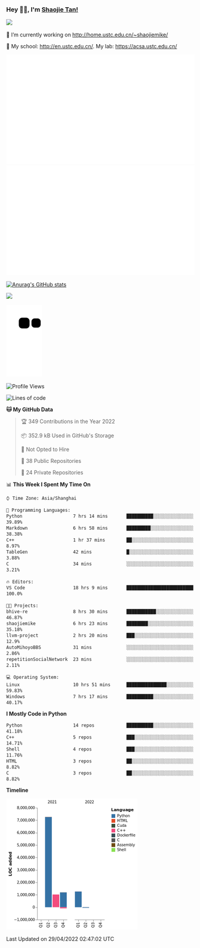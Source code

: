 

<!--
**Kirrito-k423/Kirrito-k423** is a ✨ _special_ ✨ repository because its `README.md` (this file) appears on your GitHub profile.

Here are some ideas to get you started:

- 🔭 I’m currently working on ...
- 🌱 I’m currently learning ...
- 👯 I’m looking to collaborate on ...
- 🤔 I’m looking for help with ...
- 💬 Ask me about ...
- 📫 How to reach me: ...
- 😄 Pronouns: ...
- ⚡ Fun fact: ...
-->
### Hey 👋🏽, I'm [Shaojie Tan!](http://home.ustc.edu.cn/~shaojiemike/about)

![](https://visitor-badge.glitch.me/badge?page_id=Kirrito-k423.Kirrito-k423)

🔭 I’m currently working on http://home.ustc.edu.cn/~shaojiemike/

👯 My school: http://en.ustc.edu.cn/. My lab: https://acsa.ustc.edu.cn/

![](https://github.com/Kirrito-k423/github-stats/blob/master/generated/overview.svg)
![](https://github.com/Kirrito-k423/github-stats/blob/master/generated/languages.svg)

[![Anurag's GitHub stats](https://github-readme-stats.vercel.app/api?username=Kirrito-k423&theme=flag-india&show_icons=true&hide=stars,prs,issues,contribs)](https://github.com/anuraghazra/github-readme-stats)

![](https://github-profile-summary-cards.vercel.app/api/cards/profile-details?username=Kirrito-k423&theme=vue)

![snake gif](https://github.com/Kirrito-k423/Kirrito-k423/blob/output/github-contribution-grid-snake.svg)

<!--START_SECTION:waka-->
![Profile Views](http://img.shields.io/badge/Profile%20Views-3-blue)

![Lines of code](https://img.shields.io/badge/From%20Hello%20World%20I%27ve%20Written-11%20Million%20lines%20of%20code-blue)

**🐱 My GitHub Data** 

> 🏆 349 Contributions in the Year 2022
 > 
> 📦 352.9 kB Used in GitHub's Storage 
 > 
> 🚫 Not Opted to Hire
 > 
> 📜 38 Public Repositories 
 > 
> 🔑 24 Private Repositories  
 > 
📊 **This Week I Spent My Time On** 

```text
⌚︎ Time Zone: Asia/Shanghai

💬 Programming Languages: 
Python                   7 hrs 14 mins       ██████████░░░░░░░░░░░░░░░   39.89% 
Markdown                 6 hrs 58 mins       █████████░░░░░░░░░░░░░░░░   38.38% 
C++                      1 hr 37 mins        ██░░░░░░░░░░░░░░░░░░░░░░░   8.97% 
TableGen                 42 mins             █░░░░░░░░░░░░░░░░░░░░░░░░   3.88% 
C                        34 mins             ░░░░░░░░░░░░░░░░░░░░░░░░░   3.21%

🔥 Editors: 
VS Code                  18 hrs 9 mins       █████████████████████████   100.0%

🐱‍💻 Projects: 
bhive-re                 8 hrs 30 mins       ███████████░░░░░░░░░░░░░░   46.87% 
shaojiemike              6 hrs 23 mins       ████████░░░░░░░░░░░░░░░░░   35.18% 
llvm-project             2 hrs 20 mins       ███░░░░░░░░░░░░░░░░░░░░░░   12.9% 
AutoMihoyoBBS            31 mins             ░░░░░░░░░░░░░░░░░░░░░░░░░   2.86% 
repetitionSocialNetwork  23 mins             ░░░░░░░░░░░░░░░░░░░░░░░░░   2.11%

💻 Operating System: 
Linux                    10 hrs 51 mins      ███████████████░░░░░░░░░░   59.83% 
Windows                  7 hrs 17 mins       ██████████░░░░░░░░░░░░░░░   40.17%

```

**I Mostly Code in Python** 

```text
Python                   14 repos            ██████████░░░░░░░░░░░░░░░   41.18% 
C++                      5 repos             ███░░░░░░░░░░░░░░░░░░░░░░   14.71% 
Shell                    4 repos             ███░░░░░░░░░░░░░░░░░░░░░░   11.76% 
HTML                     3 repos             ██░░░░░░░░░░░░░░░░░░░░░░░   8.82% 
C                        3 repos             ██░░░░░░░░░░░░░░░░░░░░░░░   8.82%

```


**Timeline**

![Chart not found](https://raw.githubusercontent.com/Kirrito-k423/Kirrito-k423/main/charts/bar_graph.png) 


 Last Updated on 29/04/2022 02:47:02 UTC
<!--END_SECTION:waka-->

